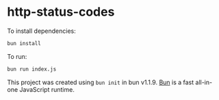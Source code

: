 # http-status-codes

To install dependencies:

```bash
bun install
```

To run:

```bash
bun run index.js
```

This project was created using `bun init` in bun v1.1.9. [Bun](https://bun.sh) is a fast all-in-one JavaScript runtime.
